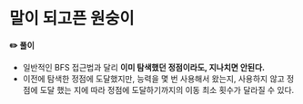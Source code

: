 # 말이 되고픈 원숭이

**✏️ 풀이**

- 일반적인 BFS 접근법과 달리 **이미 탐색했던 정점이라도, 지나치면 안된다.**
- 이전에 탐색한 정점에 도달했지만, 능력을 몇 번 사용해서 왔는지, 사용하지 않고 정점에 도달 했는 지에 따라 정점에 도달하기까지의 이동 최소 횟수가 달라질 수 있다.
